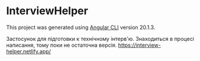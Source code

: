 # InterviewHelper

This project was generated using [Angular CLI](https://github.com/angular/angular-cli) version 20.1.3.

Застосунок для підготовки к технічному інтерв'ю. Знаходиться в процесі написання, тому поки не остаточна версія.
https://interview-helper.netlify.app/
